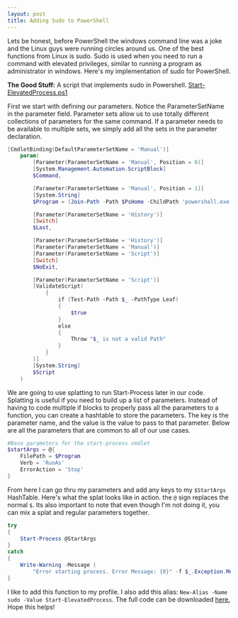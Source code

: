 ```yaml
---
layout: post
title: Adding Sudo to PowerShell
---
```

Lets be honest, before PowerShell the windows command line was a joke and the Linux guys were running circles around us. One of the best functions from Linux is sudo. Sudo is used when you need to run a command with elevated privileges, similar to running a program as administrator in windows. Here's my implementation of sudo for PowerShell. 

**The Good Stuff:** 
A script that implements sudo in Powershell. [Start-ElevatedProcess.ps1](https://github.com/dchristian3188/Scripts/blob/master/Functions/Start-ElevatedProcess.ps1)
<!-- more -->

First we start with defining our parameters. Notice the ParameterSetName  in the parameter field. Parameter sets allow us to use totally different collections of parameters for the same command. If a parameter needs to be available to multiple sets, we simply add all the sets in the parameter declaration.

```powershell
[CmdletBinding(DefaultParameterSetName = 'Manual')]
    param(
        [Parameter(ParameterSetName = 'Manual', Position = 0)]
        [System.Management.Automation.ScriptBlock]
        $Command,

        [Parameter(ParameterSetName = 'Manual', Position = 1)]
        [System.String]
        $Program = (Join-Path -Path $PsHome -ChildPath 'powershell.exe'),

        [Parameter(ParameterSetName = 'History')]
        [Switch]
        $Last,

        [Parameter(ParameterSetName = 'History')]
        [Parameter(ParameterSetName = 'Manual')]
        [Parameter(ParameterSetName = 'Script')]
        [Switch]
        $NoExit,

        [Parameter(ParameterSetName = 'Script')]
        [ValidateScript( 
            {
                if (Test-Path -Path $_ -PathType Leaf)
                {
                    $true
                }
                else
                {
                    Throw "$_ is not a valid Path"
                }
            }
        )]
        [System.String]
        $Script
    )
```

We are going to use splatting to run Start-Process later in our code. Splatting is useful if you need to build up a list of parameters. Instead of having to code multiple if blocks to properly pass all the parameters to a function, you can create a hashtable to store the parameters. The key is the parameter name, and the value is the value to pass to that parameter. Below are all the parameters that are common to all of our use cases.

```powershell
#Base parameters for the start-process cmdlet
$startArgs = @{
    FilePath = $Program
    Verb = 'RunAs'
    ErrorAction = 'Stop'
}
```
From here I can go thru my parameters and add any keys to my ```$StartArgs``` HashTable. Here's what the splat looks like in action. the ```@``` sign replaces the normal ```$```. Its also important to note that even though I'm not doing it, you can mix a splat and regular parameters together. 

```powershell
try
{
    Start-Process @StartArgs 
}
catch
{
    Write-Warning -Message (
        "Error starting process. Error Message: {0}" -f $_.Exception.Message)
}
```
I like to add this function to my profile. I also add this alias: ```New-Alias -Name sudo -Value Start-ElevatedProcess```. The full code can be downloaded [here.](https://github.com/dchristian3188/Scripts/blob/master/Functions/Start-ElevatedProcess.ps1) Hope this helps!